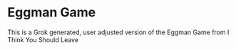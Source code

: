# Eggman Game
 This is a Grok generated, user adjusted version of the Eggman Game from I Think You Should Leave

